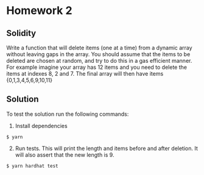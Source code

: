 # Homework 2

## Solidity

Write a function that will delete items (one at a time) from a dynamic array without leaving gaps in the array. You should assume that the items to be deleted are chosen at random, and try to do this in a gas efficient manner.
For example imagine your array has 12 items and you need to delete the items at indexes 8, 2 and 7.
The final array will then have items {0,1,3,4,5,6,9,10,11}

## Solution

To test the solution run the following commands:

1. Install dependencies

```
$ yarn
```

2. Run tests. This will print the length and items before and after deletion. It will also assert that the new length is 9.

```
$ yarn hardhat test
```
